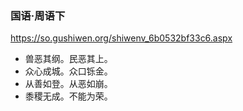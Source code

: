 ### 国语·周语下
https://so.gushiwen.org/shiwenv_6b0532bf33c6.aspx
- 兽恶其纲。民恶其上。
- 众心成城。众口铄金。
- 从善如登。从恶如崩。
- 黍稷无成。不能为荣。